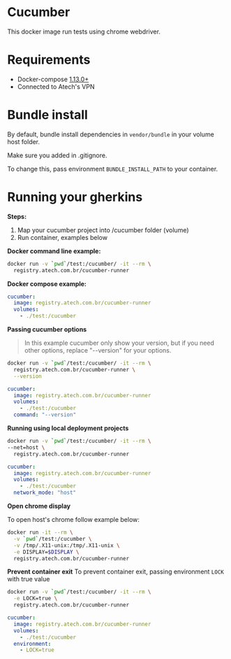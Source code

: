 # Cucumber #

This docker image run tests using chrome webdriver.

# Requirements
- Docker-compose [1.13.0+](https://github.com/docker/compose/releases)
- Connected to Atech's VPN

# Bundle install
By default, bundle install dependencies in `vendor/bundle` in your volume host folder.

Make sure you added in .gitignore.

To change this, pass environment `BUNDLE_INSTALL_PATH` to your container.

# Running your gherkins

**Steps:**
1. Map your cucumber project into /cucumber folder (volume)
2. Run container, examples below

**Docker command line example:**

```sh
docker run -v `pwd`/test:/cucumber/ -it --rm \
  registry.atech.com.br/cucumber-runner
```

**Docker compose example:**
```yaml
cucumber:
  image: registry.atech.com.br/cucumber-runner
  volumes:
    - ./test:/cucumber
```

**Passing cucumber options**
> In this example cucumber only show your version, but if you need other options, replace "--version" for your options.

```sh
docker run -v `pwd`/test:/cucumber/ -it --rm \
  registry.atech.com.br/cucumber-runner \
  --version
```

```yaml
cucumber:
  image: registry.atech.com.br/cucumber-runner
  volumes:
    - ./test:/cucumber
  command: "--version"
```

**Running using local deployment projects**
```sh
docker run -v `pwd`/test:/cucumber/ -it --rm \
--net=host \
  registry.atech.com.br/cucumber-runner
```

```yaml
cucumber:
  image: registry.atech.com.br/cucumber-runner
  volumes:
    - ./test:/cucumber
  network_mode: "host"
```

**Open chrome display**

To open host's chrome follow example below:

```sh
docker run -it --rm \
  -v `pwd`/test:/cucumber \
  -v /tmp/.X11-unix:/tmp/.X11-unix \
  -e DISPLAY=$DISPLAY \
  registry.atech.com.br/cucumber-runner
```

**Prevent container exit**
To prevent container exit, passing environment `LOCK` with true value

```sh
docker run -v `pwd`/test:/cucumber/ -it --rm \
  -e LOCK=true \
  registry.atech.com.br/cucumber-runner
```

```yaml
cucumber:
  image: registry.atech.com.br/cucumber-runner
  volumes:
    - ./test:/cucumber
  environment:
    - LOCK=true
```
